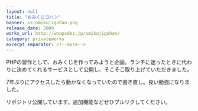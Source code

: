 ```yaml
---
layout: null
title: "おみくじゴハン"
banner: ss-omikujigohan.png
release_date: 2009
works_url: http://woopsdez.jp/omikujigohan/
category: privateworks
excerpt_separator: <!--more-->
---
```


PHPの習作として、おみくじを作ってみようと企画。ランチに迷ったときに代わりに決めてくれるサービスとして公開し、そこそこ取り上げていただきました。

<!--more-->

7年ぶりにアクセスしたら動かなくなっていたので書き直し。良い勉強になりました。

リポジトリ公開しています。追加機能などぜひプルリクしてください。
